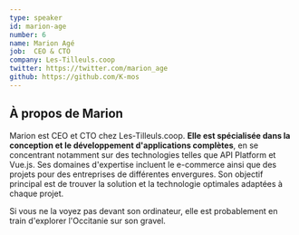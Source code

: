 ```yaml
---
type: speaker
id: marion-age
number: 6
name: Marion Agé
job:  CEO & CTO
company: Les-Tilleuls.coop
twitter: https://twitter.com/marion_age
github: https://github.com/K-mos
---
```


## À propos de Marion

Marion est CEO et CTO chez Les-Tilleuls.coop. **Elle est spécialisée dans la conception et le développement d'applications complètes**, en se concentrant notamment sur des technologies telles que API Platform et Vue.js. Ses domaines d'expertise incluent le e-commerce ainsi que des projets pour des entreprises de différentes envergures. Son objectif principal est de trouver la solution et la technologie optimales adaptées à chaque projet.


Si vous ne la voyez pas devant son ordinateur, elle est probablement en train d'explorer l'Occitanie sur son gravel.
